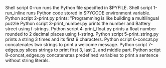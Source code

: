 Shell script 0-run runs the Python file specified in $PYFILE.
Shell script 1-run_inline runs Python code stored in $PYCODE environment variable.
Python script 2-print.py prints: "Programming is like building a multilingual puzzle
Python script 3-print_number.py prints the number and Battery street using f-strings.
Python script 4-print_float.py prints a float number rounded to 2 decimal places using f-string.
Python script 5-print_string.py prints a string 3 times and its first 9 characters.
Python script 6-concat.py concatenates two strings to print a welcome message.
Python script 7-edges.py slices strings to print first 3, last 2, and middle part.
Python script 8-concat_edges.py concatenates predefined variables to print a sentence without string literals.
